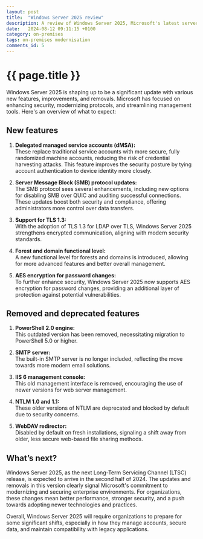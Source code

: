 ```yaml
---
layout: post
title:  "Windows Server 2025 review"
description: A review of Windows Server 2025, Microsoft's latest server operating system.  What is new and what is going to be removed?
date:   2024-08-12 09:11:15 +0100
category: on-premises
tags: on-premises modernisation
comments_id: 5
---
```

<h1>{{ page.title }}</h1>

Windows Server 2025 is shaping up to be a significant update with various new features, improvements, and removals. Microsoft has focused on enhancing security, modernizing protocols, and streamlining management tools. Here's an overview of what to expect:

## New features

1. **Delegated managed service accounts (dMSA):**  
   These replace traditional service accounts with more secure, fully randomized machine accounts, reducing the risk of credential harvesting attacks. This feature improves the security posture by tying account authentication to device identity more closely.

2. **Server Message Block (SMB) protocol updates:**  
   The SMB protocol sees several enhancements, including new options for disabling SMB over QUIC and auditing successful connections. These updates boost both security and compliance, offering administrators more control over data transfers.

3. **Support for TLS 1.3:**  
   With the adoption of TLS 1.3 for LDAP over TLS, Windows Server 2025 strengthens encrypted communication, aligning with modern security standards.

4. **Forest and domain functional level:**  
   A new functional level for forests and domains is introduced, allowing for more advanced features and better overall management.

5. **AES encryption for password changes:**  
   To further enhance security, Windows Server 2025 now supports AES encryption for password changes, providing an additional layer of protection against potential vulnerabilities.

## Removed and deprecated features

1. **PowerShell 2.0 engine:**  
   This outdated version has been removed, necessitating migration to PowerShell 5.0 or higher.

2. **SMTP server:**  
   The built-in SMTP server is no longer included, reflecting the move towards more modern email solutions.

3. **IIS 6 management console:**  
   This old management interface is removed, encouraging the use of newer versions for web server management.

4. **NTLM 1.0 and 1.1:**  
   These older versions of NTLM are deprecated and blocked by default due to security concerns.

5. **WebDAV redirector:**  
   Disabled by default on fresh installations, signaling a shift away from older, less secure web-based file sharing methods.

## What’s next?

Windows Server 2025, as the next Long-Term Servicing Channel (LTSC) release, is expected to arrive in the second half of 2024. The updates and removals in this version clearly signal Microsoft's commitment to modernizing and securing enterprise environments. For organizations, these changes mean better performance, stronger security, and a push towards adopting newer technologies and practices.

Overall, Windows Server 2025 will require organizations to prepare for some significant shifts, especially in how they manage accounts, secure data, and maintain compatibility with legacy applications.

